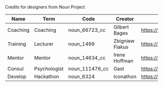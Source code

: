 Credits for designers from Noun Project

| Name     | Term         | Code           | Creator         | URL |
| -------- | ------------ | -------------- | --------------- | --- |
| Coaching | Coaching     | noun_66723_cc  | Gilbert Bages   | https://thenounproject.com/term/coaching/66723
| Training | Lecturer     | noun_1499      | Zbigniew Flakus | https://thenounproject.com/term/lecturer/1499 
| Mentor   | Mentor       | noun_14634_cc  | Irene Hoffman   | https://thenounproject.com/term/mentor/14634
| Consul   | Psychologist | noun_111476_cc | Gast | https://thenounproject.com/term/psychologist/111476
| Develop  | Hackathon    | noun_6324      | Iconathon       | https://thenounproject.com/term/hackathon/6324

